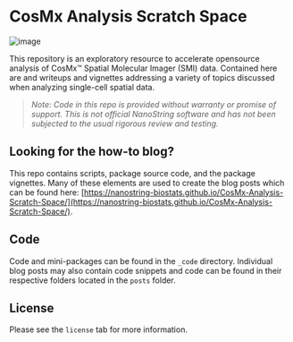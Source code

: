 # CosMx Analysis Scratch Space

![image](https://github.com/Nanostring-Biostats/CosMx-Analysis-Scratch-Space/assets/4357938/24ab79ab-e9c5-486e-9595-68f48797d757)


This repository is an exploratory resource to accelerate opensource analysis
of CosMx&#8482; Spatial Molecular Imager (SMI) data. Contained here are and writeups
and vignettes addressing a variety of topics discussed when analyzing single-cell
spatial data.

> _Note: Code in this repo is provided without warranty or promise of support. This is not official NanoString software and has not been subjected to the usual rigorous review and testing._


## Looking for the how-to blog? 

This repo contains scripts, package source code, and the package vignettes. Many of these elements are used to create the blog posts which can be found here: [https://nanostring-biostats.github.io/CosMx-Analysis-Scratch-Space/](https://nanostring-biostats.github.io/CosMx-Analysis-Scratch-Space/).

## Code

Code and mini-packages can be found in the `_code` directory. Individual blog posts may also contain code snippets and code can be found in their respective folders located in the `posts` folder. 

## License

Please see the `license` tab for more information.



